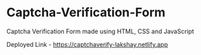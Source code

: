 # Captcha-Verification-Form
Captcha Verification Form made using HTML, CSS and JavaScript

Deployed Link - https://captchaverify-lakshay.netlify.app
